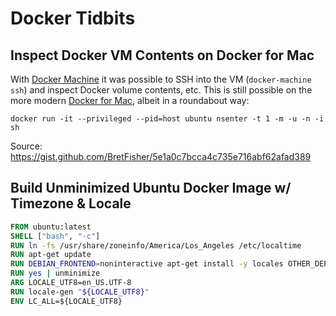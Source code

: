 # Docker Tidbits

## Inspect Docker VM Contents on Docker for Mac

With [Docker Machine](https://docs.docker.com/machine/) it was possible to SSH into the VM (`docker-machine ssh`) and inspect Docker volume contents, etc. This is still possible on the more modern [Docker for Mac](https://docs.docker.com/docker-for-mac/install/), albeit in a roundabout way:

```
docker run -it --privileged --pid=host ubuntu nsenter -t 1 -m -u -n -i sh
```

Source: https://gist.github.com/BretFisher/5e1a0c7bcca4c735e716abf62afad389

## Build Unminimized Ubuntu Docker Image w/ Timezone & Locale

```Dockerfile
FROM ubuntu:latest
SHELL ["bash", "-c"]
RUN ln -fs /usr/share/zoneinfo/America/Los_Angeles /etc/localtime
RUN apt-get update
RUN DEBIAN_FRONTEND=noninteractive apt-get install -y locales OTHER_DEPENDENCIES
RUN yes | unminimize
ARG LOCALE_UTF8=en_US.UTF-8
RUN locale-gen "${LOCALE_UTF8}"
ENV LC_ALL=${LOCALE_UTF8}
```
